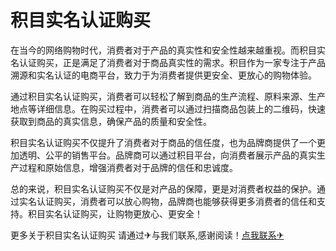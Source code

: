 # 积目实名认证购买

在当今的网络购物时代，消费者对于产品的真实性和安全性越来越重视。而积目实名认证购买，正是满足了消费者对于商品真实性的需求。积目作为一家专注于产品溯源和实名认证的电商平台，致力于为消费者提供更安全、更放心的购物体验。

通过积目实名认证购买，消费者可以轻松了解到商品的生产流程、原料来源、生产地点等详细信息。在购买过程中，消费者可以通过扫描商品包装上的二维码，快速获取到商品的真实信息，确保产品的质量和安全性。

积目实名认证购买不仅提升了消费者对于商品的信任度，也为品牌商提供了一个更加透明、公平的销售平台。品牌商可以通过积目平台，向消费者展示产品的真实生产过程和原始信息，增强消费者对于品牌的信任和忠诚度。

总的来说，积目实名认证购买不仅是对产品的保障，更是对消费者权益的保护。通过实名认证购买，消费者可以放心购物，品牌商也能够获得更多消费者的信任和支持。积目实名认证购买，让购物更放心、更安全！

更多关于积目实名认证购买 请通过✈与我们联系,感谢阅读！[点我联系✈](https://us.G208.com)